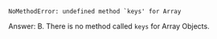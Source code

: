 ```
NoMethodError: undefined method `keys' for Array
```

Answer: B. There is no method called `keys` for Array Objects.
